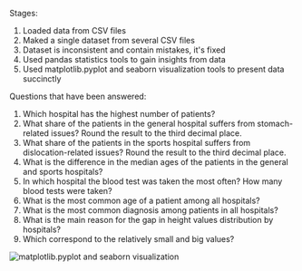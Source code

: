 Stages:
1. Loaded data from CSV files
2. Maked a single dataset from several CSV files
3. Dataset is inconsistent and contain mistakes, it's fixed
4. Used pandas statistics tools to gain insights from data
5. Used matplotlib.pyplot and seaborn visualization tools to present data succinctly

Questions that have been answered:
1. Which hospital has the highest number of patients?
2. What share of the patients in the general hospital suffers from stomach-related issues? Round the result to the third decimal place.
3. What share of the patients in the sports hospital suffers from dislocation-related issues? Round the result to the third decimal place.
4. What is the difference in the median ages of the patients in the general and sports hospitals?
5. In which hospital the blood test was taken the most often? How many blood tests were taken?
6. What is the most common age of a patient among all hospitals?
7. What is the most common diagnosis among patients in all hospitals?
8. What is the main reason for the gap in height values distribution by hospitals?
9. Which correspond to the relatively small and big values?

![matplotlib.pyplot and seaborn visualization](https://github.com/AXEG0/data-analysis-for-hospitals/Figure_1.png?raw=true)
